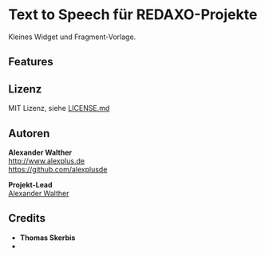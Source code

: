 # Text to Speech für REDAXO-Projekte

Kleines Widget und Fragment-Vorlage.

## Features

## Lizenz

MIT Lizenz, siehe [LICENSE.md](https://github.com/alexplusde/text_to_speech/blob/master/LICENSE.md)  

## Autoren

**Alexander Walther**  
<http://www.alexplus.de>  
<https://github.com/alexplusde>  

**Projekt-Lead**  
[Alexander Walther](https://github.com/alexplusde)

## Credits

* **Thomas Skerbis**
*
